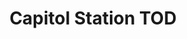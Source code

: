 ---
title: Capitol Station TOD
address: Hwy 87 &, W Capitol Expy, San Jose, CA 95136
developer: MidPen Housing
municipality: San Jose
units: 203
phase: Under Review
permits:
    MP24-001:
        status: Under Review
        initial_date: 2023-03-12
        final_date: None
        apn: [46214021]
        address: Hwy 87 &, W Capitol Expy, San Jose, CA 95136
        description: SB 35 Ministerial Permit to allow a mixed-use project consisting of VTA transit improvements and a six-story, 100% affordable multifamily development containing 203 units, and the removal of 102 on-site trees, including 13 ordinance-size trees, on an approximately 5.5-gross-acre site. The project includes an unlimited density request under the Density Bonus Law and a maximum of five concessions/incentives.
        names: Jesse O'Malley Solis w/ Santa Clara Valley Transportation Author; Rebecca Barnes w/ MidPen Housing;
geometry: [37.27334347701621, -121.86174112283956]
published: True
---